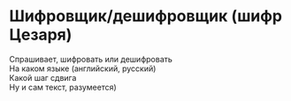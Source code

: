 # Шифровщик/дешифровщик (шифр Цезаря)
Спрашивает, шифровать или дешифровать  
На каком языке (английский, русский)  
Какой шаг сдвига  
Ну и сам текст, разумеется)